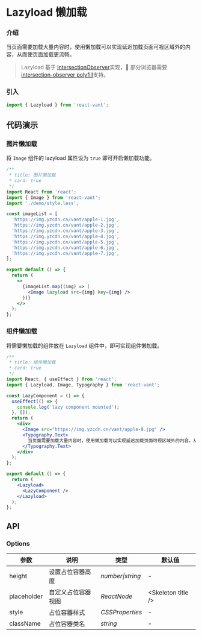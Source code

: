 # Lazyload 懒加载

### 介绍

当页面需要加载大量内容时，使用懒加载可以实现延迟加载页面可视区域外的内容，从而使页面加载更流畅。

> Lazyload 基于 [IntersectionObserver](https://developer.mozilla.org/zh-CN/docs/Web/API/Intersection_Observer_API)实现， 部分浏览器需要[intersection-observer polyfill](https://www.npmjs.com/package/intersection-observer)支持。

### 引入

```js
import { Lazyload } from 'react-vant';
```

## 代码演示

### 图片懒加载

将 `Image` 组件的 lazyload 属性设为 `true` 即可开启懒加载功能。

```jsx
/**
 * title: 图片懒加载
 * card: true
 */
import React from 'react';
import { Image } from 'react-vant';
import './demo/style.less';

const imageList = [
  'https://img.yzcdn.cn/vant/apple-1.jpg',
  'https://img.yzcdn.cn/vant/apple-2.jpg',
  'https://img.yzcdn.cn/vant/apple-3.jpg',
  'https://img.yzcdn.cn/vant/apple-4.jpg',
  'https://img.yzcdn.cn/vant/apple-5.jpg',
  'https://img.yzcdn.cn/vant/apple-6.jpg',
  'https://img.yzcdn.cn/vant/apple-7.jpg',
];

export default () => {
  return (
    <>
      {imageList.map((img) => (
        <Image lazyload src={img} key={img} />
      ))}
    </>
  );
};
```

### 组件懒加载

将需要懒加载的组件放在 `Lazyload` 组件中，即可实现组件懒加载。

```jsx
/**
 * title: 组件懒加载
 * card: true
 */
import React, { useEffect } from 'react';
import { Lazyload, Image, Typography } from 'react-vant';

const LazyComponent = () => {
  useEffect(() => {
    console.log('lazy component mounted');
  }, []);
  return (
    <div>
      <Image src="https://img.yzcdn.cn/vant/apple-8.jpg" />
      <Typography.Text>
        当页面需要加载大量内容时，使用懒加载可以实现延迟加载页面可视区域外的内容，从而使页面加载更流畅。
      </Typography.Text>
    </div>
  );
};

export default () => {
  return (
    <Lazyload>
      <LazyComponent />
    </Lazyload>
  );
};
```

## API

### Options

| 参数        | 说明               | 类型             | 默认值              |
| ----------- | ------------------ | ---------------- | ------------------- |
| height      | 设置占位容器高度   | _number\|string_ | -                   |
| placeholder | 自定义占位容器视图 | _ReactNode_      | \<Skeleton title /> |
| style       | 占位容器样式       | _CSSProperties_  | -                   |
| className   | 占位容器类名       | _string_         | -                   |

